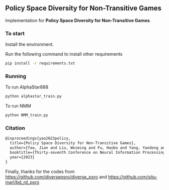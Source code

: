## Policy Space Diversity for Non-Transitive Games

Implementation for **Policy Space Diversity for Non-Transitive Games**. 

### To start
Install the environment.

Run the following command to install other requirements
```Bash
pip install -r requirements.txt
```

### Running
To run AlphaStar888
```Bash
python alphastar_train.py
```
To run NMM
```Bash
python NMM_train.py
```

### Citation
```latex
@inproceedings{yao2023policy,
  title={Policy Space Diversity for Non-Transitive Games},
  author={Yao, Jian and Liu, Weiming and Fu, Haobo and Yang, Yaodong and McAleer, Stephen Marcus and FU, QIANG and Wei, Yang},
  booktitle={Thirty-seventh Conference on Neural Information Processing Systems},
  year={2023}
}
```

Finally, thanks for the codes from https://github.com/diversepsro/diverse_psro and https://github.com/sjtu-marl/bd_rd_psro